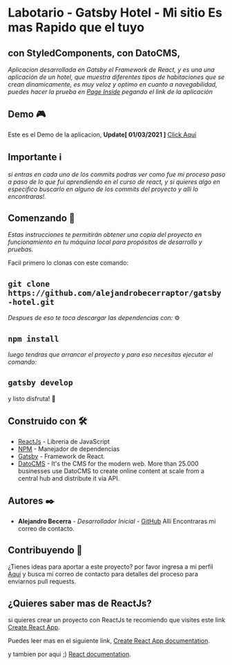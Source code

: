
# Labotario - Gatsby Hotel - Mi sitio Es mas Rapido que el tuyo 
## con StyledComponents, con DatoCMS,

_Aplicacion desarrollada en Gatsby el Framework de React, y es una una aplicación de un hotel, que muestra diferentes tipos de habitaciones que se crean dinamicamente, es muy veloz y optimo en cuanto a navegabilidad, puedes hacer la prueba en [Page Inside](https://developers.google.com/speed/pagespeed/insights/?hl=es) pegando el link de la aplicación_

## Demo 🎮

Este es el Demo de la aplicacion, **Update[ 01/03/2021 ]** [Click Aquí](https://serene-lamarr-3e097c.netlify.app)



## Importante ℹ

_si entras en cada uno de los commits podras ver como fue mi proceso paso a paso de lo que fui aprendiendo en el curso de react, y si quieres algo en especifico buscarlo en alguno de los commits del proyecto y alli lo encontraras!._

## Comenzando 🚀

_Estas instrucciones te permitirán obtener una copia del proyecto en funcionamiento en tu máquina local para propósitos de desarrollo y pruebas._

Facil primero lo clonas con este comando:

## `git clone https://github.com/alejandrobecerraptor/gatsby-hotel.git`

_Despues de eso te toca descargar las dependencias con:_ ⚙️

## `npm install`

_luego tendras que arrancar el proyecto y para eso necesitas ejecutar el comando:_

## `gatsby develop`

y listo disfruta! 🍦

## Construido con 🛠️

* [ReactJs](https://reactjs.org/) - Libreria de JavaScript
* [NPM](https://nodejs.org/es/download/) - Manejador de dependencias
* [Gatsby](https://www.gatsbyjs.com) - Framework de React.
* [DatoCMS](https://www.datocms.com) - It's the CMS for the modern web. More than 25.000 businesses use DatoCMS to create online content at scale from a central hub and distribute it via API.

## Autores ✒️

* **Alejandro Becerra** - *Desarrollador Inicial* - [GitHub](https://github.com/alejandrobecerraptor)
Allí Encontraras mi correo de contacto.

## Contribuyendo 📣

¿Tienes ideas para aportar a este proyecto? por favor ingresa a mi perfil  [Aquí](https://github.com/alejandrobecerraptor) y busca mi correo de contacto para detalles del proceso para enviarnos pull requests.

## ¿Quieres saber mas de ReactJs?

si quieres crear un proyecto con ReactJs te recomiendo que visites este link [Create React App](https://github.com/facebook/create-react-app).

Puedes leer mas en el siguiente link, [Create React App documentation](https://facebook.github.io/create-react-app/docs/getting-started).

y tambien por aqui ;) [React documentation](https://reactjs.org/).
